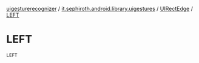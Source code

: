 [uigesturerecognizer](../../index.md) / [it.sephiroth.android.library.uigestures](../index.md) / [UIRectEdge](index.md) / [LEFT](./-l-e-f-t.md)

# LEFT

`LEFT`